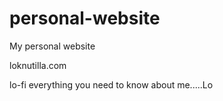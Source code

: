 # personal-website
My personal website

loknutilla.com

lo-fi everything you need to know about me.....Lo
